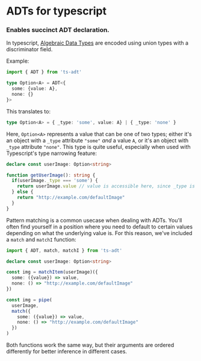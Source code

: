 # ADTs for typescript

### Enables succinct ADT declaration.

In typescript, [Algebraic Data Types](https://www.typescriptlang.org/docs/handbook/advanced-types.html#discriminated-unions) are encoded using union types with a discriminator field.

Example:

```ts
import { ADT } from 'ts-adt'

type Option<A> = ADT<{
  some: {value: A},
  none: {}
}>
```

This translates to:
```ts
type Option<A> = { _type: 'some', value: A} | { _type: 'none' }
```

Here, `Option<A>` represents a value that can be one of two types; either it's an object with a `_type` attribute `"some"` _and_ a value `A`, or it's an object with `_type` attribute `"none"`. This type is quite useful, especially when used with Typescript's type narrowing feature:

```ts
declare const userImage: Option<string>

function getUserImage(): string {
  if(userImage._type === 'some') {
    return userImage.value // value is accessible here, since _type is 'some'
  } else {
    return "http://example.com/defaultImage" 
  }
}
```

Pattern matching is a common usecase when dealing with ADTs. You'll often find yourself in a position where you need to default to certain values depending on what the underlying value is. For this reason, we've included a `match` and `matchI` function:

```ts
import { ADT, match, matchI } from 'ts-adt'

declare const userImage: Option<string>

const img = matchItem(userImage)({
  some: ({value}) => value,
  none: () => "http://example.com/defaultImage"
})

const img = pipe(
  userImage,
  match({
    some: ({value}) => value,
    none: () => "http://example.com/defaultImage"
  })
)
```

Both functions work the same way, but their arguments are ordered differently for better inference in different cases.





